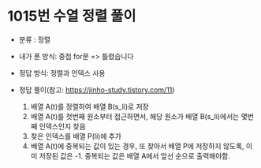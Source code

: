 # 1015번 수열 정렬 풀이

* 분류 : 정렬

- 내가 푼 방식: 중첩 for문 => 틀렸습니다

- 정답 방식: 정렬과 인덱스 사용

- 정답 풀이(참고: https://jinho-study.tistory.com/11)
	1) 배열 A(t)를 정렬하여 배열 B(s_li)로 저장
 	2) 배열 A(t)를 첫번째 원소부터 접근하면서, 해당 원소가 배열 B(s_li)에서는 몇번째 인덱스인지 찾음
 	3) 찾은 인덱스를 배열 P(li)에 추가
	4) 배열 A(t)에 중복되는 값이 있는 경우, 또 찾아서 배열 P에 저장하지 않도록, 이미 저장된 값은 -1. 
	중복되는 값은 배열 A에서 앞선 순으로 출력해야함.
